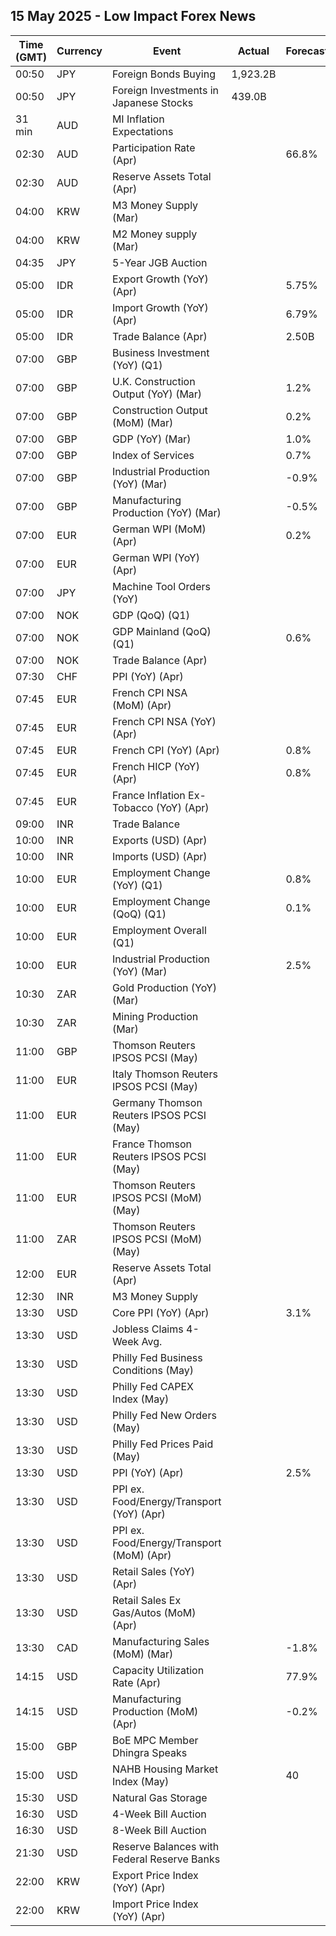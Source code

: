 ## 15 May 2025 - Low Impact Forex News

| Time (GMT) | Currency | Event | Actual | Forecast | Previous |
|------|----------|-------|--------|----------|----------|
| 00:50 | JPY | Foreign Bonds Buying | 1,923.2B |  | -541.2B |
| 00:50 | JPY | Foreign Investments in Japanese Stocks | 439.0B |  | 968.0B |
| 31 min | AUD | MI Inflation Expectations |  |  | 4.2% |
| 02:30 | AUD | Participation Rate (Apr) |  | 66.8% | 66.8% |
| 02:30 | AUD | Reserve Assets Total (Apr) |  |  | 104.5B |
| 04:00 | KRW | M3 Money Supply (Mar) |  |  | 5,731.5B |
| 04:00 | KRW | M2 Money supply (Mar) |  |  | 5.60% |
| 04:35 | JPY | 5-Year JGB Auction |  |  | 0.938% |
| 05:00 | IDR | Export Growth (YoY) (Apr) |  | 5.75% | 3.16% |
| 05:00 | IDR | Import Growth (YoY) (Apr) |  | 6.79% | 5.34% |
| 05:00 | IDR | Trade Balance (Apr) |  | 2.50B | 4.33B |
| 07:00 | GBP | Business Investment (YoY) (Q1) |  |  | 1.8% |
| 07:00 | GBP | U.K. Construction Output (YoY) (Mar) |  | 1.2% | 1.6% |
| 07:00 | GBP | Construction Output (MoM) (Mar) |  | 0.2% | 0.4% |
| 07:00 | GBP | GDP (YoY) (Mar) |  | 1.0% | 1.4% |
| 07:00 | GBP | Index of Services |  | 0.7% | 0.6% |
| 07:00 | GBP | Industrial Production (YoY) (Mar) |  | -0.9% | 0.1% |
| 07:00 | GBP | Manufacturing Production (YoY) (Mar) |  | -0.5% | 0.3% |
| 07:00 | EUR | German WPI (MoM) (Apr) |  | 0.2% | -0.2% |
| 07:00 | EUR | German WPI (YoY) (Apr) |  |  | 1.3% |
| 07:00 | JPY | Machine Tool Orders (YoY) |  |  | 11.4% |
| 07:00 | NOK | GDP (QoQ) (Q1) |  |  | -0.6% |
| 07:00 | NOK | GDP Mainland (QoQ) (Q1) |  | 0.6% | -0.4% |
| 07:00 | NOK | Trade Balance (Apr) |  |  | 60.2B |
| 07:30 | CHF | PPI (YoY) (Apr) |  |  | -0.1% |
| 07:45 | EUR | French CPI NSA (MoM) (Apr) |  |  | 0.50% |
| 07:45 | EUR | French CPI NSA (YoY) (Apr) |  |  | 0.80% |
| 07:45 | EUR | French CPI (YoY) (Apr) |  | 0.8% | 0.8% |
| 07:45 | EUR | French HICP (YoY) (Apr) |  | 0.8% | 0.9% |
| 07:45 | EUR | France Inflation Ex-Tobacco (YoY) (Apr) |  |  | 0.70% |
| 09:00 | INR | Trade Balance |  |  | -21.54B |
| 10:00 | INR | Exports (USD) (Apr) |  |  | 41.97B |
| 10:00 | INR | Imports (USD) (Apr) |  |  | 63.51B |
| 10:00 | EUR | Employment Change (YoY) (Q1) |  | 0.8% | 0.7% |
| 10:00 | EUR | Employment Change (QoQ) (Q1) |  | 0.1% | 0.1% |
| 10:00 | EUR | Employment Overall (Q1) |  |  | 169,435.3K |
| 10:00 | EUR | Industrial Production (YoY) (Mar) |  | 2.5% | 1.2% |
| 10:30 | ZAR | Gold Production (YoY) (Mar) |  |  | -7.6% |
| 10:30 | ZAR | Mining Production (Mar) |  |  | -9.6% |
| 11:00 | GBP | Thomson Reuters IPSOS PCSI (May) |  |  | 49.0 |
| 11:00 | EUR | Italy Thomson Reuters IPSOS PCSI (May) |  |  | 46.01 |
| 11:00 | EUR | Germany Thomson Reuters IPSOS PCSI (May) |  |  | 44.95 |
| 11:00 | EUR | France Thomson Reuters IPSOS PCSI (May) |  |  | 42.33 |
| 11:00 | EUR | Thomson Reuters IPSOS PCSI (MoM) (May) |  |  | 48.90 |
| 11:00 | ZAR | Thomson Reuters IPSOS PCSI (MoM) (May) |  |  | 43.43 |
| 12:00 | EUR | Reserve Assets Total (Apr) |  |  | 1,510.27B |
| 12:30 | INR | M3 Money Supply |  |  | 9.6% |
| 13:30 | USD | Core PPI (YoY) (Apr) |  | 3.1% | 3.3% |
| 13:30 | USD | Jobless Claims 4-Week Avg. |  |  | 227.00K |
| 13:30 | USD | Philly Fed Business Conditions (May) |  |  | 6.9 |
| 13:30 | USD | Philly Fed CAPEX Index (May) |  |  | 2.00 |
| 13:30 | USD | Philly Fed New Orders (May) |  |  | -34.2 |
| 13:30 | USD | Philly Fed Prices Paid (May) |  |  | 51.00 |
| 13:30 | USD | PPI (YoY) (Apr) |  | 2.5% | 2.7% |
| 13:30 | USD | PPI ex. Food/Energy/Transport (YoY) (Apr) |  |  | 3.4% |
| 13:30 | USD | PPI ex. Food/Energy/Transport (MoM) (Apr) |  |  | 0.1% |
| 13:30 | USD | Retail Sales (YoY) (Apr) |  |  | 4.60% |
| 13:30 | USD | Retail Sales Ex Gas/Autos (MoM) (Apr) |  |  | 0.8% |
| 13:30 | CAD | Manufacturing Sales (MoM) (Mar) |  | -1.8% | 0.2% |
| 14:15 | USD | Capacity Utilization Rate (Apr) |  | 77.9% | 77.8% |
| 14:15 | USD | Manufacturing Production (MoM) (Apr) |  | -0.2% | 0.3% |
| 15:00 | GBP | BoE MPC Member Dhingra Speaks |  |  |  |
| 15:00 | USD | NAHB Housing Market Index (May) |  | 40 | 40 |
| 15:30 | USD | Natural Gas Storage |  |  | 104B |
| 16:30 | USD | 4-Week Bill Auction |  |  | 4.225% |
| 16:30 | USD | 8-Week Bill Auction |  |  | 4.225% |
| 21:30 | USD | Reserve Balances with Federal Reserve Banks |  |  | 3.201T |
| 22:00 | KRW | Export Price Index (YoY) (Apr) |  |  | 6.3% |
| 22:00 | KRW | Import Price Index (YoY) (Apr) |  |  | 3.4% |
